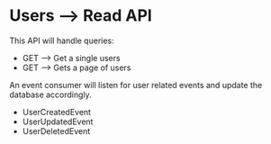 # Users --> Read API

This API will handle queries:

- GET --> Get a single users
- GET --> Gets a page of users

An event consumer will listen for user related events and update the database accordingly.

- UserCreatedEvent
- UserUpdatedEvent
- UserDeletedEvent